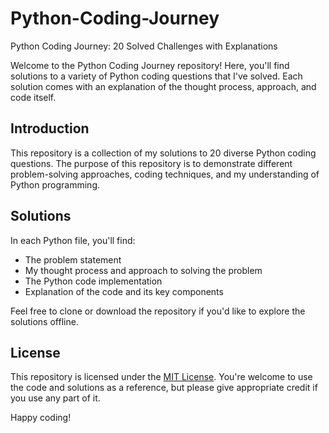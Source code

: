 # Python-Coding-Journey
Python Coding Journey: 20 Solved Challenges with Explanations

Welcome to the Python Coding Journey repository! Here, you'll find solutions to a variety of Python coding questions that I've solved. Each solution comes with an explanation of the thought process, approach, and code itself.

## Introduction
This repository is a collection of my solutions to 20 diverse Python coding questions. The purpose of this repository is to demonstrate different problem-solving approaches, coding techniques, and my understanding of Python programming.

## Solutions
In each Python file, you'll find:
- The problem statement
- My thought process and approach to solving the problem
- The Python code implementation
- Explanation of the code and its key components


Feel free to clone or download the repository if you'd like to explore the solutions offline.

## License

This repository is licensed under the [MIT License](./LICENSE). You're welcome to use the code and solutions as a reference, but please give appropriate credit if you use any part of it.

Happy coding!
